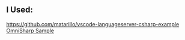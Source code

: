 ## I Used:
https://github.com/matarillo/vscode-languageserver-csharp-example
[OmniSharp Sample](https://github.com/OmniSharp/csharp-language-server-protocol/tree/master/sample/SampleServer)